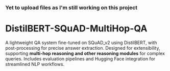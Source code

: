 ### Yet to upload files as I'm still working on this project

# DistilBERT-SQuAD-MultiHop-QA
A lightweight QA system fine-tuned on SQuAD_v2 using DistilBERT, with post-processing for precise answer extraction. Designed for extensibility, supporting **multi-hop reasoning and other reasoning modules** for complex queries. Includes evaluation pipelines and Hugging Face integration for streamlined NLP workflows.
